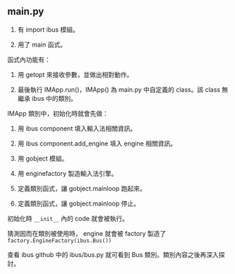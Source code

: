 ## main.py

1. 有 import ibus 模組。

2. 用了 main 函式。

函式內功能有：

1. 用 getopt 來接收參數，並做出相對動作。

2. 最後執行 IMApp.run()，IMApp() 為 main.py 中自定義的 class。該 class 無繼承 ibus 中的類別。

IMApp 類別中，初始化時就會先做：

1. 用 ibus component 填入輸入法相關資訊。

2. 用 ibus component.add_engine 填入 engine 相關資訊。

3. 用 gobject 模組。

4. 用 enginefactory 製造輸入法引擎。

5. 定義類別函式，讓 gobject.mainloop 跑起來。

6. 定義類別函式，讓 gobject.mainloop 停止。

初始化時 ```__init__``` 內的 code 就會被執行。

猜測因而在類別被使用時， engine 就會被 factory 製造了 ```factory.EngineFactory(ibus.Bus())```

查看 ibus github 中的 ibus/bus.py 就可看到 Bus 類別。類別內容之後再深入探討。